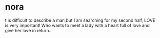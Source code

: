 # nora
t is difficult to describe a man,but I am searching for my second half, LOVE is very important! Who wants to meet a lady with a heart full of love and give her love in return..
